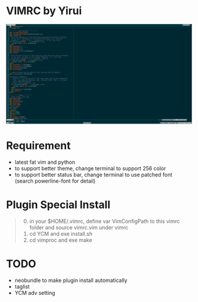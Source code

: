 VIMRC by Yirui
====================
![](screenshot.png)
# Requirement
+ latest fat vim and python
+ to support better theme, change terminal to support 256 color
+ to support better status bar, change terminal to use patched font (search powerline-font for detail)

# Plugin Special Install
> 0. in your $HOME/.vimrc, define var VimConfigPath to this vimrc folder and source vimrc.vim under vimrc
> 1. cd YCM and exe install.sh
> 2. cd vimproc and exe make

# TODO
+ neobundle to make plugin install automatically
+ taglist
+ YCM adv setting

